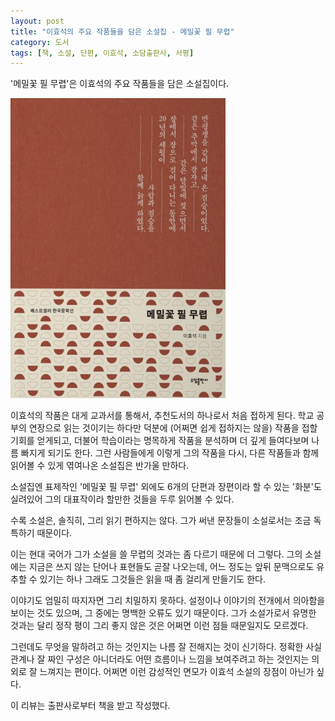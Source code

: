 ```yaml
---
layout: post
title: "이효석의 주요 작품들을 담은 소설집 - 메밀꽃 필 무렵"
category: 도서
tags: [책, 소설, 단편, 이효석, 소담출판사, 서평]
---
```


'메밀꽃 필 무렵'은
이효석의 주요 작품들을 담은 소설집이다.

![표지](/images/book/when-buckwheat-flowers-bloom-book-h480.jpg)

이효석의 작품은 대게 교과서를 통해서, 추천도서의 하나로서 처음 접하게 된다.
학교 공부의 연장으로 읽는 것이기는 하다만
덕분에 (어쩌면 쉽게 접하지는 않을) 작품을 접할 기회를 얻게되고,
더불어 학습이라는 명목하게 작품을 분석하며 더 깊게 들여다보며 나름 빠지게 되기도 한다.
그런 사람들에게 이렇게 그의 작품을 다시, 다른 작품들과 함께 읽어볼 수 있게 엮여나온 소설집은 반가울 만하다.

소설집엔 표제작인 '메밀꽃 필 무렵' 외에도
6개의 단편과 장편이라 할 수 있는 '화분'도 실려있어
그의 대표작이라 할만한 것들을 두루 읽어볼 수 있다.

수록 소설은, 솔직히, 그리 읽기 편하지는 않다.
그가 써낸 문장들이 소설로서는 조금 독특하기 때문이다.

이는 현대 국어가 그가 소설을 쓸 무렵의 것과는 좀 다르기 때문에 더 그렇다.
그의 소설에는 지금은 쓰지 않는 단어나 표현들도 곧잘 나오는데,
어느 정도는 앞뒤 문맥으로도 유추할 수 있기는 하나
그래도 그것들은 읽을 때 좀 걸리게 만들기도 한다.

이야기도 엄밀히 따지자면 그리 치밀하지 못하다.
설정이나 이야기의 전개에서 의아함을 보이는 것도 있으며,
그 중에는 명백한 오류도 있기 때문이다.
그가 소설가로서 유명한 것과는 달리 정작 평이 그리 좋지 않은 것은 어쩌면 이런 점들 때문일지도 모르겠다.

그런데도 무엇을 말하려고 하는 것인지는 나름 잘 전해지는 것이 신기하다.
정확한 사실관계나 잘 짜인 구성은 아니더라도
어떤 흐름이나 느낌을 보여주려고 하는 것인지는 의외로 잘 느껴지는 편이다.
어쩌면 이런 감성적인 면모가 이효석 소설의 장점이 아닌가 싶다.



<div class="im im-info">
이 리뷰는 출판사로부터 책을 받고 작성했다.
</div>
